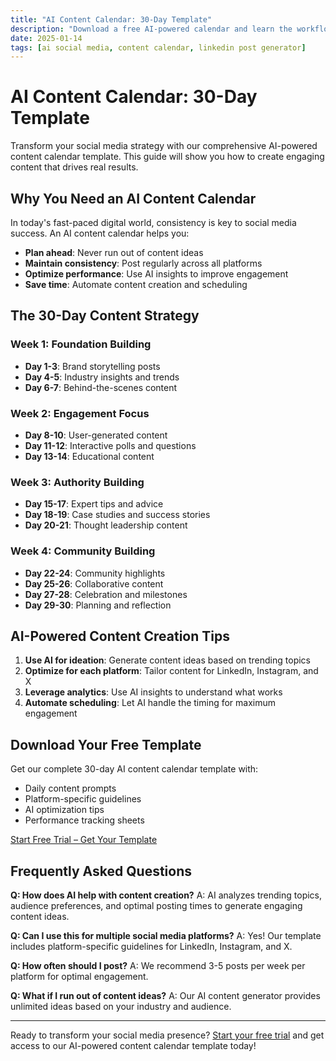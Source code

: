 ```yaml
---
title: "AI Content Calendar: 30-Day Template"
description: "Download a free AI-powered calendar and learn the workflow."
date: 2025-01-14
tags: [ai social media, content calendar, linkedin post generator]
---
```


# AI Content Calendar: 30-Day Template

Transform your social media strategy with our comprehensive AI-powered content calendar template. This guide will show you how to create engaging content that drives real results.

## Why You Need an AI Content Calendar

In today's fast-paced digital world, consistency is key to social media success. An AI content calendar helps you:

- **Plan ahead**: Never run out of content ideas
- **Maintain consistency**: Post regularly across all platforms
- **Optimize performance**: Use AI insights to improve engagement
- **Save time**: Automate content creation and scheduling

## The 30-Day Content Strategy

### Week 1: Foundation Building

- **Day 1-3**: Brand storytelling posts
- **Day 4-5**: Industry insights and trends
- **Day 6-7**: Behind-the-scenes content

### Week 2: Engagement Focus

- **Day 8-10**: User-generated content
- **Day 11-12**: Interactive polls and questions
- **Day 13-14**: Educational content

### Week 3: Authority Building

- **Day 15-17**: Expert tips and advice
- **Day 18-19**: Case studies and success stories
- **Day 20-21**: Thought leadership content

### Week 4: Community Building

- **Day 22-24**: Community highlights
- **Day 25-26**: Collaborative content
- **Day 27-28**: Celebration and milestones
- **Day 29-30**: Planning and reflection

## AI-Powered Content Creation Tips

1. **Use AI for ideation**: Generate content ideas based on trending topics
2. **Optimize for each platform**: Tailor content for LinkedIn, Instagram, and X
3. **Leverage analytics**: Use AI insights to understand what works
4. **Automate scheduling**: Let AI handle the timing for maximum engagement

## Download Your Free Template

Get our complete 30-day AI content calendar template with:

- Daily content prompts
- Platform-specific guidelines
- AI optimization tips
- Performance tracking sheets

[Start Free Trial – Get Your Template](#)

## Frequently Asked Questions

**Q: How does AI help with content creation?**
A: AI analyzes trending topics, audience preferences, and optimal posting times to generate engaging content ideas.

**Q: Can I use this for multiple social media platforms?**
A: Yes! Our template includes platform-specific guidelines for LinkedIn, Instagram, and X.

**Q: How often should I post?**
A: We recommend 3-5 posts per week per platform for optimal engagement.

**Q: What if I run out of content ideas?**
A: Our AI content generator provides unlimited ideas based on your industry and audience.

---

Ready to transform your social media presence? [Start your free trial](#) and get access to our AI-powered content calendar template today!
